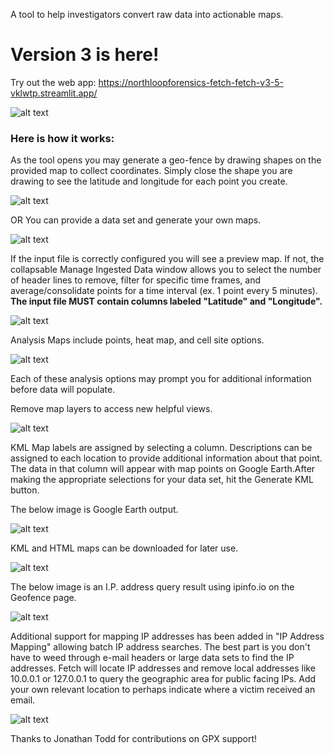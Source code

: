 A tool to help investigators convert raw data into actionable maps. 

# Version 3 is here!

Try out the web app: https://northloopforensics-fetch-fetch-v3-5-vklwtp.streamlit.app/

![alt text](https://user-images.githubusercontent.com/73806121/228633379-85d9099e-33b9-4ccf-841f-9f012e994a85.png)

### Here is how it works:

As the tool opens you may generate a geo-fence by drawing shapes on the provided map to collect coordinates. Simply close the shape you are drawing to see the latitude and longitude for each point you create. 

![alt text](https://user-images.githubusercontent.com/73806121/228658331-31734cbf-5ee8-4ce9-b3c3-68b76b802609.png)

OR  You can provide a data set and generate your own maps.

![alt text](https://user-images.githubusercontent.com/73806121/228634875-80765455-a23b-48a2-abe7-80dc9c930c8b.png)

If the input file is correctly configured you will see a preview map. If not, the collapsable Manage Ingested Data window allows you to select the number of header lines to remove, filter for specific time frames, and average/consolidate points for a time interval (ex. 1 point every 5 minutes).  **The input file MUST contain columns labeled "Latitude" and "Longitude".**

![alt text](https://user-images.githubusercontent.com/73806121/228635721-460059b3-dab4-4f1f-b652-6c9f586df7ab.png)

Analysis Maps include points, heat map, and cell site options.

![alt text](https://user-images.githubusercontent.com/73806121/228637473-05096005-f11b-46f1-bf14-58629ef7e2c0.png)

Each of these analysis options may prompt you for additional information before data will populate. 

Remove map layers to access new helpful views.

![alt text](https://user-images.githubusercontent.com/73806121/228639100-54afb552-2309-4f5c-80a4-1e82b46ef334.png)

KML Map labels are assigned by selecting a column. Descriptions can be assigned to each location to provide additional information about that point. The data in that column will appear with map points on Google Earth.After making the appropriate selections for your data set, hit the Generate KML button.  

The below image is Google Earth output.

![alt text](https://user-images.githubusercontent.com/73806121/216791825-56539e9d-67fc-483c-b8b7-1052e5805f0b.png)

KML and HTML maps can be downloaded for later use.

![alt text](https://user-images.githubusercontent.com/73806121/228637714-52c48ce7-6400-491c-a58e-7cd537fcab3d.png)

The below image is an I.P. address query result using ipinfo.io on the Geofence page.

![alt text](https://user-images.githubusercontent.com/73806121/228654864-60173577-0cfc-4ab7-bcab-a8eabd65d764.png)

Additional support for mapping IP addresses has been added in "IP Address Mapping" allowing batch IP address searches. The best part is you don't have to weed through e-mail headers or large data sets to find the IP addresses.  Fetch will locate IP addresses and remove local addresses like 10.0.0.1 or 127.0.0.1 to query the geographic area for public facing IPs. Add your own relevant location to perhaps indicate where a victim received an email.

![alt text](https://github.com/northloopforensics/Fetch/assets/73806121/ff4c2a98-eb86-4b6c-ad9d-34aeeed25e5d)

Thanks to Jonathan Todd for contributions on GPX support!




